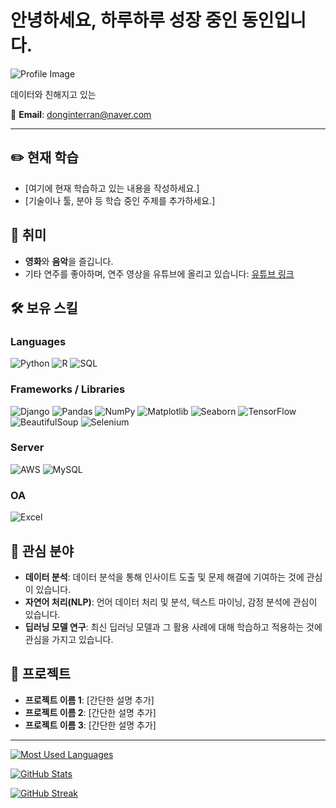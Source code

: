 # 안녕하세요, 하루하루 성장 중인 동인입니다.

![Profile Image](이미지_링크를_여기에_삽입해주세요)

데이터와 친해지고 있는 

📧 **Email**: donginterran@naver.com

---

## ✏️ 현재 학습
- [여기에 현재 학습하고 있는 내용을 작성하세요.]
- [기술이나 툴, 분야 등 학습 중인 주제를 추가하세요.]

## 🎸 취미
- **영화**와 **음악**을 즐깁니다.
- 기타 연주를 좋아하며, 연주 영상을 유튜브에 올리고 있습니다: [유튜브 링크](https://youtu.be/x2lcoxabpVk?si=CxYm4vxRII9e8I8s)

## 🛠 보유 스킬

### Languages
![Python](https://img.shields.io/badge/Python-3776AB?style=flat&logo=python&logoColor=white)
![R](https://img.shields.io/badge/R-276DC3?style=flat&logo=r&logoColor=white)
![SQL](https://img.shields.io/badge/SQL-003B57?style=flat&logo=postgresql&logoColor=white)

### Frameworks / Libraries
![Django](https://img.shields.io/badge/Django-092E20?style=flat&logo=django&logoColor=white)
![Pandas](https://img.shields.io/badge/Pandas-150458?style=flat&logo=pandas&logoColor=white)
![NumPy](https://img.shields.io/badge/NumPy-013243?style=flat&logo=numpy&logoColor=white)
![Matplotlib](https://img.shields.io/badge/Matplotlib-004A99?style=flat)
![Seaborn](https://img.shields.io/badge/Seaborn-004A99?style=flat)
![TensorFlow](https://img.shields.io/badge/TensorFlow-FF6F00?style=flat&logo=tensorflow&logoColor=white)
![BeautifulSoup](https://img.shields.io/badge/BeautifulSoup-FFC107?style=flat)
![Selenium](https://img.shields.io/badge/Selenium-43B02A?style=flat&logo=selenium&logoColor=white)

### Server
![AWS](https://img.shields.io/badge/AWS-232F3E?style=flat&logo=amazon-aws&logoColor=white)
![MySQL](https://img.shields.io/badge/MySQL-4479A1?style=flat&logo=mysql&logoColor=white)

### OA
![Excel](https://img.shields.io/badge/Excel-217346?style=flat&logo=microsoft-excel&logoColor=white)

## 👀 관심 분야
- **데이터 분석**: 데이터 분석을 통해 인사이트 도출 및 문제 해결에 기여하는 것에 관심이 있습니다.
- **자연어 처리(NLP)**: 언어 데이터 처리 및 분석, 텍스트 마이닝, 감정 분석에 관심이 있습니다.
- **딥러닝 모델 연구**: 최신 딥러닝 모델과 그 활용 사례에 대해 학습하고 적용하는 것에 관심을 가지고 있습니다.

## 📂 프로젝트
- **프로젝트 이름 1**: [간단한 설명 추가]
- **프로젝트 이름 2**: [간단한 설명 추가]
- **프로젝트 이름 3**: [간단한 설명 추가]

---

[![Most Used Languages](https://github-readme-stats.vercel.app/api/top-langs/?username=DonginJeon&layout=compact&theme=dark)](https://github.com/DonginJeon)

[![GitHub Stats](https://github-readme-stats.vercel.app/api?username=DonginJeon&show_icons=true&theme=dark)](https://github.com/DonginJeon)

[![GitHub Streak](https://streak-stats.demolab.com/?user=DonginJeon&theme=dark)](https://github.com/DonginJeon)
